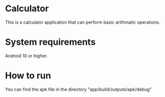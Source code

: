 # Calculator
This is a calculator application that can perform basic arithmatic operations.
# System requirements
Android 10 or higher.
# How to run
You can find the apk file in the directory "app/build/outputs/apk/debug" 